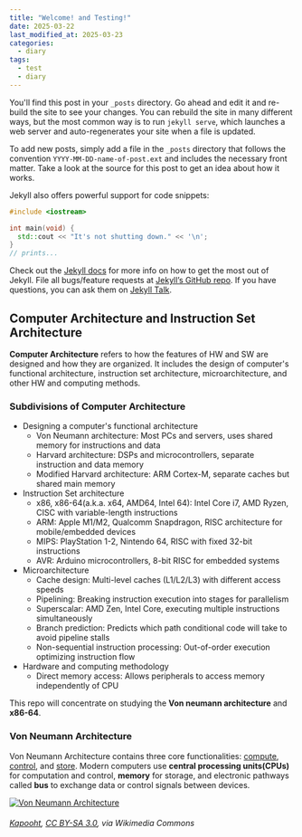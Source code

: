 ```yaml
---
title: "Welcome! and Testing!"
date: 2025-03-22
last_modified_at: 2025-03-23
categories:
  - diary
tags:
  - test
  - diary
---
```


You'll find this post in your `_posts` directory. Go ahead and edit it and re-build the site to see your changes. You can rebuild the site in many different ways, but the most common way is to run `jekyll serve`, which launches a web server and auto-regenerates your site when a file is updated.

To add new posts, simply add a file in the `_posts` directory that follows the convention `YYYY-MM-DD-name-of-post.ext` and includes the necessary front matter. Take a look at the source for this post to get an idea about how it works.

Jekyll also offers powerful support for code snippets:

```cpp
#include <iostream>

int main(void) {
  std::cout << "It's not shutting down." << '\n';
}
// prints...
```

Check out the [Jekyll docs][jekyll-docs] for more info on how to get the most out of Jekyll. File all bugs/feature requests at [Jekyll’s GitHub repo][jekyll-gh]. If you have questions, you can ask them on [Jekyll Talk][jekyll-talk].

[jekyll-docs]: https://jekyllrb.com/docs/home
[jekyll-gh]:   https://github.com/jekyll/jekyll
[jekyll-talk]: https://talk.jekyllrb.com/

## Computer Architecture and Instruction Set Architecture

**Computer Architecture** refers to how the features of HW and SW are designed and how they are organized. It includes the design of computer's functional architecture, instruction set architecture, microarchitecture, and other HW and computing methods.

### Subdivisions of Computer Architecture

- Designing a computer's functional architecture
  - Von Neumann architecture: Most PCs and servers, uses shared memory for instructions and data
  - Harvard architecture: DSPs and microcontrollers, separate instruction and data memory
  - Modified Harvard architecture: ARM Cortex-M, separate caches but shared main memory
- Instruction Set architecture
  - x86, x86-64(a.k.a. x64, AMD64, Intel 64): Intel Core i7, AMD Ryzen, CISC with variable-length instructions
  - ARM: Apple M1/M2, Qualcomm Snapdragon, RISC architecture for mobile/embedded devices
  - MIPS: PlayStation 1-2, Nintendo 64, RISC with fixed 32-bit instructions
  - AVR: Arduino microcontrollers, 8-bit RISC for embedded systems
- Microarchitecture
  - Cache design: Multi-level caches (L1/L2/L3) with different access speeds
  - Pipelining: Breaking instruction execution into stages for parallelism
  - Superscalar: AMD Zen, Intel Core, executing multiple instructions simultaneously
  - Branch prediction: Predicts which path conditional code will take to avoid pipeline stalls
  - Non-sequential instruction processing: Out-of-order execution optimizing instruction flow
- Hardware and computing methodology
  - Direct memory access: Allows peripherals to access memory independently of CPU

This repo will concentrate on studying the **Von neumann architecture** and **x86-64**.

### Von Neumann Architecture

Von Neumann Architecture contains three core functionalities: <u>compute</u>, <u>control</u>, and <u>store</u>. Modern computers use **central processing units(CPUs)** for computation and control, **memory** for storage, and electronic pathways called **bus** to exchange data or control signals between devices.

<a title="Kapooht, CC BY-SA 3.0 &lt;https://creativecommons.org/licenses/by-sa/3.0&gt;, via Wikimedia Commons" href="https://commons.wikimedia.org/wiki/File:Von_Neumann_Architecture.svg"><img width="" alt="Von Neumann Architecture" src="https://upload.wikimedia.org/wikipedia/commons/thumb/e/e5/Von_Neumann_Architecture.svg/510px-Von_Neumann_Architecture.svg.png?20130427233915"></a>

###### <a href="https://commons.wikimedia.org/wiki/File:Von_Neumann_Architecture.svg">Kapooht</a>, <a href="https://creativecommons.org/licenses/by-sa/3.0">CC BY-SA 3.0</a>, via Wikimedia Commons

